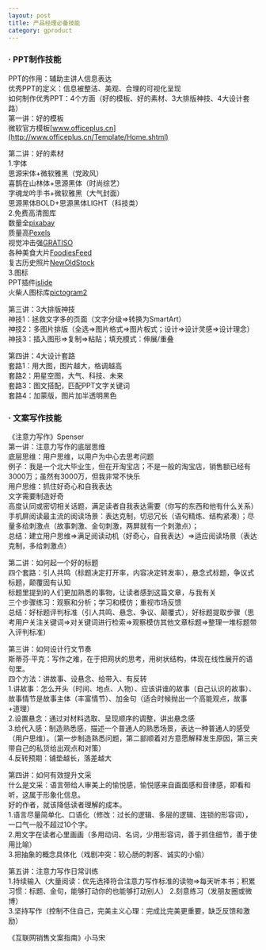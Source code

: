 ```yaml
---
layout: post
title: 产品经理必备技能 
category: gproduct
---
```


### · PPT制作技能       
PPT的作用：辅助主讲人信息表达       
优秀PPT的定义：信息被整洁、美观、合理的可视化呈现        
如何制作优秀PPT：4个方面（好的模板、好的素材、3大排版神技、4大设计套路）        
第一讲：好的模板         
微软官方模板[www.officeplus.cn](http://www.officeplus.cn/Template/Home.shtml)      	

第二讲：好的素材        
1.字体      
思源宋体+微软雅黑（党政风）          
喜鹊在山林体+思源黑体（时尚综艺）        
字魂龙吟手书+微软雅黑（大气封面）        
思源黑体BOLD+思源黑体LIGHT（科技类）         
2.免费高清图库      
数量全[pixabay](www.pixabay.com)     
质量高[Pexels](www.pexels.com)     
视觉冲击强[GRATISO](www.gratisography.com)         
各种美食大片[FoodiesFeed](www.foodiesfeed.com)      
复古历史照片[NewOldStock](https://nos.twnsnd.co/)     
3.图标        
PPT插件[islide](www.islide.cc)      
火柴人图标库[pictogram2](www.pictogram2.com)     

第三讲：3大排版神技         
神技1：拯救文字多的页面（文字分级=>转换为SmartArt）       
神技2：多图片排版（全选=>图片格式=>图片板式；设计=>设计灵感=>设计理念）         
神技3：插入图形=>复制=>粘贴；填充模式：伸展/重叠        

第四讲：4大设计套路      
套路1：用大图，图片越大，格调越高      
套路2：用星空图，大气、科技、未来       
套路3：图文搭配，匹配PPT文字关键词      
套路4：加蒙版，图片加半透明黑色      

### · 文案写作技能      
《注意力写作》Spenser      
第一讲：注意力写作的底层思维          
底层思维：用户思维，以用户为中心去思考问题         
例子：我是一个北大毕业生，但在开淘宝店；不是一般的淘宝店，销售额已经有3000万；虽然有3000万，但我非常不快乐        
用户思维：抓住好奇心和自我表达        
文字需要制造好奇       
高度认同或密切相关话题，满足读者自我表达需要（你写的东西和他有什么关系）       
手机屏阅读最主流的阅读场景：表达克制，切忌冗长（语句精炼、结构紧凑）；尽量多给刺激点（故事刺激、金句刺激，两屏就有一个刺激点）；       
总结：建立用户思维=>满足阅读动机（好奇心，自我表达）=>适应阅读场景（表达克制，多给刺激点）        

第二讲：如何起一个好的标题        
四个套路：引人共鸣（标题决定打开率，内容决定转发率），悬念式标题，争议式标题，颠覆固有认知           
标题里提到的人们更加熟悉的事物，让读者感到这篇文章，与我有关          
三个步骤练习：观察和分析；学习和模仿；重视市场反馈                   
总结：好标题评判标准（引人共鸣、悬念、争议、颠覆式），好标题提取步骤（思考用户关注关键词=>对关键词进行检索=>观察模仿其他文章标题=>整理一堆标题带入评判标准）        

第三讲：如何设计行文节奏          
斯蒂芬·平克：写作之难，在于把网状的思考，用树状结构，体现在线性展开的语句里。          
四个方法：讲故事、设悬念、给带入、有反转        
1.讲故事：怎么开头（时间、地点、人物）、应该讲谁的故事（自己认识的故事）、故事情节是故事主体（丰富情节）、加金句（适合时候抛出一个高能观点，故事+道理）          
2.设置悬念：通过对材料选取、呈现顺序的调整，讲出悬念感         
3.给代入感：制造熟悉感，描述一个普通人的熟悉场景，表达一种普通人的感受（用户思维）。（第一步制造熟悉问题，第二部顺着对方意愿解释发生原因，第三夹带自己的私货给出观点和对策）           
4.反转预期：铺垫越长，落差越大         

第四讲：如何有效提升文采           
什么是文采：语言带给人审美上的愉悦感，愉悦感来自画面感和音律感，即看和听，这属于形象化信息。        
好的作者，就该降低读者理解的成本。       
1.语言尽量简单化、口语化（修改：过长的逻辑、多层的逻辑、连锁的形容词），一口气一般不超过10个字。                  
2.用文字在读者心里画画（多用动词、名词，少用形容词，善于抓住细节，善于使用比喻）          
3.把抽象的概念具体化（戏剧冲突：软心肠的刺客、诚实的小偷）        

第五讲：注意力写作日常训练          
1.持续输入（大量阅读：优先选择符合注意力写作标准的读物=>每天听本书；积累习惯：标题、金句，能够打动你的也能够打动别人）
2.刻意练习（发朋友圈或微博）       
3.坚持写作（控制不住自己，完美主义心理：完成比完美更重要，缺乏反馈和激励）      

《互联网销售文案指南》小马宋         
   